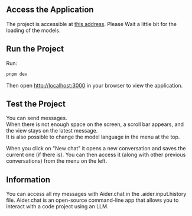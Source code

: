 ## Access the Application
The project is accessible at [this address](https://chat-app-internship.vercel.app/).
Please Wait a little bit for the loading of the models. 

## Run the Project
Run:
```bash
pnpm dev
```

Then open [http://localhost:3000](http://localhost:3000) in your browser to view the application.

## Test the Project

You can send messages.  
When there is not enough space on the screen, a scroll bar appears, and the view stays on the latest message.  
It is also possible to change the model language in the menu at the top.

When you click on "New chat" it opens a new conversation and saves the current one (if there is). You can then access it (along with other previous conversations) from the menu on the left.

## Information
You can access all my messages with Aider.chat in the .aider.input.history file.
Aider.chat is an open-source command-line app that allows you to interact with a code project using an LLM.

